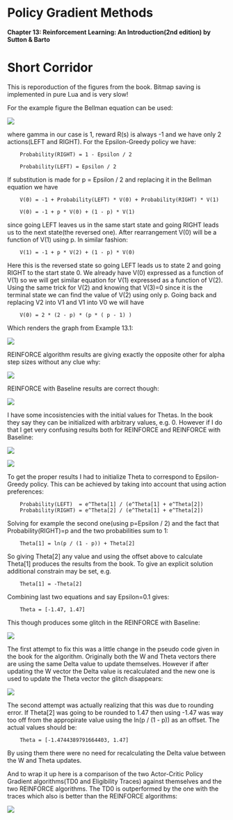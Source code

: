 # Policy Gradient Methods

<b>Chapter 13: Reinforcement Learning: An Introduction(2nd edition) by Sutton &amp; Barto</b>

# Short Corridor

This is reporoduction of the figures from the book. Bitmap saving is implemented in pure Lua and is very slow!

For the example figure the Bellman equation can be used:

![](BellmanEquation.bmp)

where gamma in our case is 1, reward R(s) is always -1 and we have only 2 actions(LEFT and RIGHT). For the Epsilon-Greedy policy we have:
  
        Probability(RIGHT) = 1 - Epsilon / 2
  
        Probability(LEFT) = Epsilon / 2
  
 If substitution is made for p = Epsilon / 2 and replacing it in the Bellman equation we have
 
        V(0) = -1 + Probability(LEFT) * V(0) + Probability(RIGHT) * V(1)
 
        V(0) = -1 + p * V(0) + (1 - p) * V(1)
 
 since going LEFT leaves us in the same start state and going RIGHT leads us to the next state(the reversed one). After rearrangement V(0) will be a function of V(1) using p. In similar fashion:
 
        V(1) = -1 + p * V(2) + (1 - p) * V(0)
 
 Here this is the reversed state so going LEFT leads us to state 2 and going RIGHT to the start state 0. We already have V(0) expressed as a function of V(1) so we will get similar equation for V(1) expressed as a function of V(2). Using the same trick for V(2) and knowing that V(3)=0 since it is the terminal state we can find the value of V(2) using only p. Going back and replacing V2 into V1 and V1 into V0 we will have
 
        V(0) = 2 * (2 - p) * (p * ( p - 1) )
 
 Which renders the graph from Example 13.1:

![](ShortCorridor/ShortCorridor_Example13_1.bmp)

REINFORCE algorithm results are giving exactly the opposite other for alpha step sizes without any clue why:

![](ShortCorridor/ShortCorridor_Figure13_1.bmp)

REINFORCE with Baseline results are correct though:

![](ShortCorridor/ShortCorridor_Figure13_2.bmp)

I have some incosistencies with the initial values for Thetas. In the book they say they can be initialized with arbitrary values, e.g. 0. However if I do that I get very confusing results both for REINFORCE and REINFORCE with Baseline:

![](ShortCorridor/Zero_Initial_Thetas_ShortCorridor_Figure13_1.bmp)

![](ShortCorridor/Zero_Initial_Thetas_ShortCorridor_Figure13_2.bmp)

To get the proper results I had to initialize Theta to correspond to Epsilon-Greedy policy. This can be achieved by taking into account that using action preferences:

        Probability(LEFT)  = e^Theta[1] / (e^Theta[1] + e^Theta[2])
        Probability(RIGHT) = e^Theta[2] / (e^Theta[1] + e^Theta[2])
        
Solving for example the second one(using p=Epsilon / 2) and the fact that Probability(RIGHT)=p and the two probabilities sum to 1:
        
        Theta[1] = ln(p / (1 - p)) + Theta[2]
        
So giving Theta[2] any value and using the offset above to calculate Theta[1] produces the results from the book. To give an explicit solution additional constrain may be set, e.g. 

        Theta[1] = -Theta[2]

Combining last two equations and say Epsilon=0.1 gives:
        
        Theta = [-1.47, 1.47]
        
This though produces some glitch in the REINFORCE with Baseline:

![](ShortCorridor/ShortCorridor_Figure13_2_Symmetric_SameTarget.bmp)

The first attempt to fix this was a little change in the pseudo code given in the book for the algorithm. Originally both the W and Theta vectors there are using the same Delta value to update themselves. However if after updating the W vector the Delta value is recalculated and the new one is used to update the Theta vector the glitch disappears:

![](REINFORCE_Baseline.bmp)

The second attempt was actually realizing that this was due to rounding error. If Theta[2] was going to be rounded to 1.47 then using -1.47 was way too off from the appropirate value using the ln(p / (1 - p)) as an offset. The actual values should be:

        Theta = [-1.4744389791664403, 1.47]
        
By using them there were no need for recalculating the Delta value between the W and Theta updates.
        
And to wrap it up here is a comparison of the two Actor-Critic Policy Gradient algorithms(TD0 and Eligibility Traces) against themselves and the two REINFORCE algorithms. The TD0 is outperformed by the one with the traces which also is better than the REINFORCE algorithms:

![](ShortCorridor/ShortCorridor_Figure_ActorCritic.bmp)



